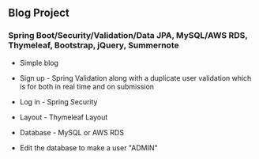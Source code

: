 ## **Blog Project**
### **Spring Boot/Security/Validation/Data JPA, MySQL/AWS RDS, Thymeleaf, Bootstrap, jQuery, Summernote**

* Simple blog
* Sign up - Spring Validation along with a duplicate user validation which is for both in real time and on submission 
* Log in - Spring Security
* Layout - Thymeleaf Layout
* Database - MySQL or AWS RDS

* Edit the database to make a user "ADMIN"
